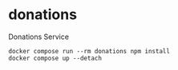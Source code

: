 # donations

Donations Service

```
docker compose run --rm donations npm install
docker compose up --detach
```
